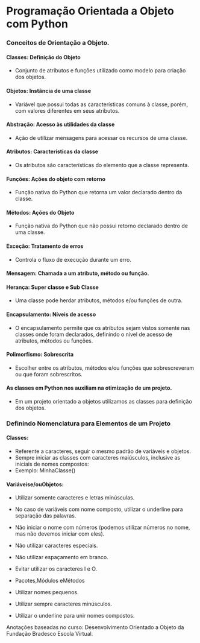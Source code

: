 # Programação Orientada a Objeto com Python
### Conceitos de Orientação a Objeto.

#### Classes: Definição do Objeto
- Conjunto de atributos e funções utilizado como modelo para criação dos objetos.

#### Objetos: Instância de uma classe
- Variável que possui todas as características comuns à classe, porém, com valores diferentes em seus atributos.

#### Abstração: Acesso às utilidades da classe
- Ação de utilizar mensagens para acessar os recursos de uma classe.

#### Atributos: Características da classe
- Os atributos são características do elemento que a classe representa.

#### Funções: Ações do objeto com retorno
- Função nativa do Python que retorna um valor declarado dentro da classe.

#### Métodos: Ações do Objeto
- Função nativa do Python que não possui retorno declarado dentro de uma classe.

#### Exceção: Tratamento de erros
- Controla o fluxo de execução durante um erro.

#### Mensagem: Chamada a um atributo, método ou função.

#### Herança: Super classe e Sub Classe
- Uma classe pode herdar atributos, métodos e/ou funções de outra.

#### Encapsulamento: Níveis de acesso
- O encapsulamento permite que os atributos sejam vistos somente nas classes onde foram declarados, definindo o nível de acesso de atributos, métodos ou funções.

#### Polimorfismo: Sobrescrita
- Escolher entre os atributos, métodos e/ou funções que sobrescreveram ou que foram sobrescritos.

#### As classes em Python nos auxiliam na otimização de um projeto.
- Em um projeto orientado a objetos utilizamos as classes para definição dos objetos.

### Definindo Nomenclatura para Elementos de um Projeto

#### Classes:
- Referente a caracteres, seguir o mesmo padrão de variáveis e objetos.
- Sempre iniciar as classes com caracteres maiúsculos, inclusive as iniciais de nomes compostos:
- Exemplo: MinhaClasse()

#### Variáveise/ouObjetos:
- Utilizar somente caracteres e letras minúsculas.
- No caso de variáveis com nome composto, utilizar o underline para separação das palavras.
- Não iniciar o nome com números (podemos utilizar números no nome, mas não devemos iniciar com eles).
- Não utilizar caracteres especiais.
- Não utilizar espaçamento em branco.
- Evitar utilizar os caracteres I e O.
- Pacotes,Módulos eMétodos

- Utilizar nomes pequenos.
- Utilizar sempre caracteres minúsculos.
- Utilizar o underline para unir nomes compostos.

Anotações baseadas no curso: Desenvolvimento Orientado a Objeto da Fundação Bradesco Escola Virtual.
